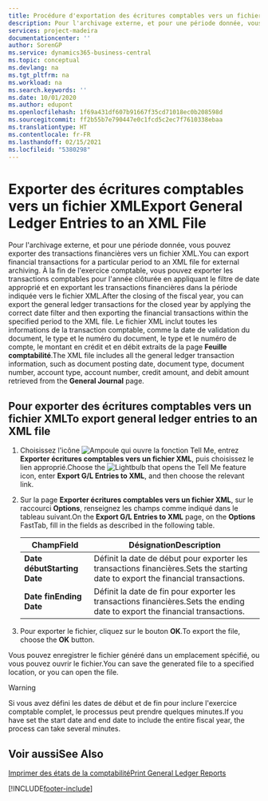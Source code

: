 ```yaml
---
title: Procédure d'exportation des écritures comptables vers un fichier XML
description: Pour l'archivage externe, et pour une période donnée, vous pouvez exporter des transactions financières vers un fichier XML.
services: project-madeira
documentationcenter: ''
author: SorenGP
ms.service: dynamics365-business-central
ms.topic: conceptual
ms.devlang: na
ms.tgt_pltfrm: na
ms.workload: na
ms.search.keywords: ''
ms.date: 10/01/2020
ms.author: edupont
ms.openlocfilehash: 1f69a431df607b91667f35cd71018ec0b208598d
ms.sourcegitcommit: ff2b55b7e790447e0c1fcd5c2ec7f7610338ebaa
ms.translationtype: HT
ms.contentlocale: fr-FR
ms.lasthandoff: 02/15/2021
ms.locfileid: "5380298"
---
```

# <a name="export-general-ledger-entries-to-an-xml-file"></a><span data-ttu-id="2e473-103">Exporter des écritures comptables vers un fichier XML</span><span class="sxs-lookup"><span data-stu-id="2e473-103">Export General Ledger Entries to an XML File</span></span>
<span data-ttu-id="2e473-104">Pour l'archivage externe, et pour une période donnée, vous pouvez exporter des transactions financières vers un fichier XML.</span><span class="sxs-lookup"><span data-stu-id="2e473-104">You can export financial transactions for a particular period to an XML file for external archiving.</span></span> <span data-ttu-id="2e473-105">À la fin de l'exercice comptable, vous pouvez exporter les transactions comptables pour l'année clôturée en appliquant le filtre de date approprié et en exportant les transactions financières dans la période indiquée vers le fichier XML.</span><span class="sxs-lookup"><span data-stu-id="2e473-105">After the closing of the fiscal year, you can export the general ledger transactions for the closed year by applying the correct date filter and then exporting the financial transactions within the specified period to the XML file.</span></span> <span data-ttu-id="2e473-106">Le fichier XML inclut toutes les informations de la transaction comptable, comme la date de validation du document, le type et le numéro du document, le type et le numéro de compte, le montant en crédit et en débit extraits de la page **Feuille comptabilité**.</span><span class="sxs-lookup"><span data-stu-id="2e473-106">The XML file includes all the general ledger transaction information, such as document posting date, document type, document number, account type, account number, credit amount, and debit amount retrieved from the **General Journal** page.</span></span>  

## <a name="to-export-general-ledger-entries-to-an-xml-file"></a><span data-ttu-id="2e473-107">Pour exporter des écritures comptables vers un fichier XML</span><span class="sxs-lookup"><span data-stu-id="2e473-107">To export general ledger entries to an XML file</span></span>  

1.  <span data-ttu-id="2e473-108">Choisissez l'icône ![Ampoule qui ouvre la fonction Tell Me](../../media/ui-search/search_small.png "Dites-moi ce que vous voulez faire"), entrez **Exporter écritures comptables vers un fichier XML**, puis choisissez le lien approprié.</span><span class="sxs-lookup"><span data-stu-id="2e473-108">Choose the ![Lightbulb that opens the Tell Me feature](../../media/ui-search/search_small.png "Tell me what you want to do") icon, enter **Export G/L Entries to XML**, and then choose the relevant link.</span></span>  
2.  <span data-ttu-id="2e473-109">Sur la page **Exporter écritures comptables vers un fichier XML**, sur le raccourci **Options**, renseignez les champs comme indiqué dans le tableau suivant.</span><span class="sxs-lookup"><span data-stu-id="2e473-109">On the **Export G/L Entries to XML** page, on the **Options** FastTab, fill in the fields as described in the following table.</span></span>  

    |<span data-ttu-id="2e473-110">Champ</span><span class="sxs-lookup"><span data-stu-id="2e473-110">Field</span></span>|<span data-ttu-id="2e473-111">Désignation</span><span class="sxs-lookup"><span data-stu-id="2e473-111">Description</span></span>|  
    |---------------------------------|---------------------------------------|  
    |<span data-ttu-id="2e473-112">**Date début**</span><span class="sxs-lookup"><span data-stu-id="2e473-112">**Starting Date**</span></span>|<span data-ttu-id="2e473-113">Définit la date de début pour exporter les transactions financières.</span><span class="sxs-lookup"><span data-stu-id="2e473-113">Sets the starting date to export the financial transactions.</span></span>|  
    |<span data-ttu-id="2e473-114">**Date fin**</span><span class="sxs-lookup"><span data-stu-id="2e473-114">**Ending Date**</span></span>|<span data-ttu-id="2e473-115">Définit la date de fin pour exporter les transactions financières.</span><span class="sxs-lookup"><span data-stu-id="2e473-115">Sets the ending date to export the financial transactions.</span></span>|  

3.  <span data-ttu-id="2e473-116">Pour exporter le fichier, cliquez sur le bouton **OK**.</span><span class="sxs-lookup"><span data-stu-id="2e473-116">To export the file, choose the **OK** button.</span></span>  

<span data-ttu-id="2e473-117">Vous pouvez enregistrer le fichier généré dans un emplacement spécifié, ou vous pouvez ouvrir le fichier.</span><span class="sxs-lookup"><span data-stu-id="2e473-117">You can save the generated file to a specified location, or you can open the file.</span></span>  

> [!WARNING]  
>  <span data-ttu-id="2e473-118">Si vous avez défini les dates de début et de fin pour inclure l'exercice comptable complet, le processus peut prendre quelques minutes.</span><span class="sxs-lookup"><span data-stu-id="2e473-118">If you have set the start date and end date to include the entire fiscal year, the process can take several minutes.</span></span>  

## <a name="see-also"></a><span data-ttu-id="2e473-119">Voir aussi</span><span class="sxs-lookup"><span data-stu-id="2e473-119">See Also</span></span>  
[<span data-ttu-id="2e473-120">Imprimer des états de la comptabilité</span><span class="sxs-lookup"><span data-stu-id="2e473-120">Print General Ledger Reports</span></span>](how-to-print-general-ledger-reports.md)


[!INCLUDE[footer-include](../../includes/footer-banner.md)]